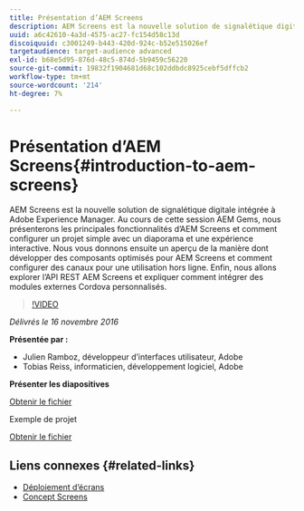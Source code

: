 ```yaml
---
title: Présentation d’AEM Screens
description: AEM Screens est la nouvelle solution de signalétique digitale intégrée à Adobe Experience Manager. Au cours de cette session AEM Gems, nous présenterons les principales fonctionnalités d’AEM Screens et comment configurer un projet simple avec un diaporama et une expérience interactive. Nous vous donnons ensuite un aperçu de la manière dont développer des composants optimisés pour AEM Screens et comment configurer des canaux pour une utilisation hors ligne. Enfin, nous allons explorer l’API REST AEM Screens et expliquer comment intégrer des modules externes Cordova personnalisés.
uuid: a6c42610-4a3d-4575-ac27-fc154d58c13d
discoiquuid: c3001249-b443-420d-924c-b52e515026ef
targetaudience: target-audience advanced
exl-id: b68e5d95-876d-48c5-874d-5b9459c56220
source-git-commit: 19832f1904681d68c102ddbdc8925cebf5dffcb2
workflow-type: tm+mt
source-wordcount: '214'
ht-degree: 7%

---
```


# Présentation d’AEM Screens{#introduction-to-aem-screens}

AEM Screens est la nouvelle solution de signalétique digitale intégrée à Adobe Experience Manager. Au cours de cette session AEM Gems, nous présenterons les principales fonctionnalités d’AEM Screens et comment configurer un projet simple avec un diaporama et une expérience interactive. Nous vous donnons ensuite un aperçu de la manière dont développer des composants optimisés pour AEM Screens et comment configurer des canaux pour une utilisation hors ligne. Enfin, nous allons explorer l’API REST AEM Screens et expliquer comment intégrer des modules externes Cordova personnalisés.

>[!VIDEO](https://video.tv.adobe.com/v/19301/?quality=9)

*Délivrés le 16 novembre 2016*

**Présentée par :**

* Julien Ramboz, développeur d’interfaces utilisateur, Adobe
* Tobias Reiss, informaticien, développement logiciel, Adobe

**Présenter les diapositives**

[Obtenir le fichier](assets/2016-11-16-aem-screens.pdf)

Exemple de projet

[Obtenir le fichier](assets/aemscreensgems.zip)

## Liens connexes {#related-links}

* [Déploiement d’écrans](https://docs.adobe.com/docs/en/aem/6-2/deploy/screens.html)
* [Concept Screens](https://docs.adobe.com/docs/en/aem/6-2/administer/screens.html)
